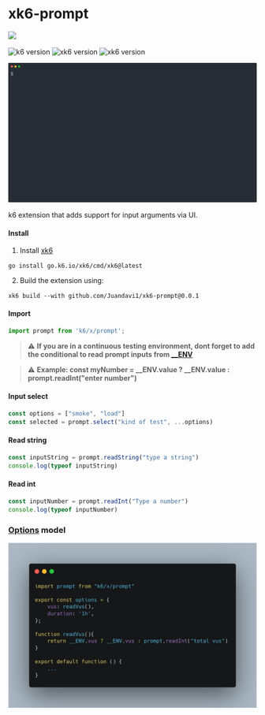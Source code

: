 # xk6-prompt

[<img src="./gopher.svg">](./gopher.svg)


![k6 version](https://img.shields.io/badge/K6-v0.41.0-7d64ff)
![xk6 version](https://img.shields.io/badge/Xk6-v0.8.1-7d64ff)
![xk6 version](https://img.shields.io/badge/Go-v1.19-79d4fd)

![Alt text](prompt.svg)

k6 extension that adds support for input arguments via UI.


#### Install 

1. Install [xk6](https://github.com/grafana/xk6)
```shell
go install go.k6.io/xk6/cmd/xk6@latest
```
2. Build the extension using:

```shell
xk6 build --with github.com/Juandavi1/xk6-prompt@0.0.1
```

#### Import
```js
import prompt from 'k6/x/prompt';
```

> :warning: **If you are in a continuous testing environment, dont forget to add the conditional to read prompt inputs from [__ENV](https://k6.io/docs/using-k6/environment-variables/)**

> :warning: **Example: const myNumber = __ENV.value ? __ENV.value : prompt.readInt("enter number")**


#### Input select
```js
const options = ["smoke", "load"]
const selected = prompt.select("kind of test", ...options)
```

#### Read string
```js
const inputString = prompt.readString("type a string")
console.log(typeof inputString)
```

#### Read int
```js
const inputNumber = prompt.readInt("Type a number")
console.log(typeof inputNumber)
```

### [Options](https://k6.io/docs/es/usando-k6/opciones/) model 
![options](carbon.png)
